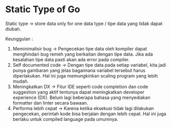 # Static Type of Go

Static type -> store data only for one data type / tipe data yang tidak dapat diubah.

Keunggulan :&#x20;

1. Meminimalisir bug -> Pengecekan tipe data oleh kompiler dapat menghindari bug remeh yang berkaitan dengan tipe data. Jika ada kesalahan tipe data pasti akan ada error pada compiler.
2. Self documented code -> Dengan tipe data pada setiap variabel, kita jadi punya gambaran yang jelas bagaimana variabel tersebut harus diperlakukan. Hal ini juga memungkinkan scaling program yang lebih mudah.
3. Meningkatkan DX -> Fitur IDE seperti code completion dan code suggestion yang aktif tentunya dapat meningkatkan developer experience (DX). Belum lagi beberapa bahasa yang menyediakan formatter dan linter secara bawaan.
4. Performa lebih cepat -> Karena ketika eksekusi tidak lagi dilakukan pengecekan, perintah kode bisa berjalan dengan lebih cepat. Hal ini juga berlaku untuk compiled language pada umumnya.
